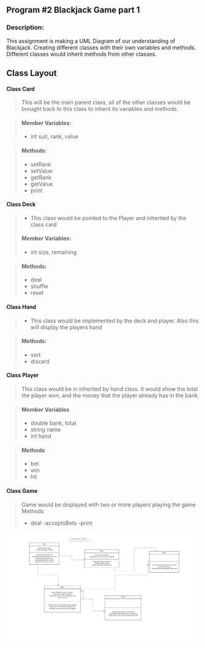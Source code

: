 ## Program #2 Blackjack Game part 1
### Description:

This assignment is making a UML Diagram of our understanding of Blackjack. Creating different classes with their own variables and methods. Different classes would inherit methods from other classes.

## Class Layout

#### Class Card
> This will be the main parent class, all of the other classes would be brought back to this class to inherit its variables and methods. 

> #### Member Variables:
> - int suit, rank, value
 
> #### Methods:
> - setRank
> - setValue
> - getRank
> - getValue
> - print

#### Class Deck
>- This class would be pointed to the Player and inherited by the class card
> #### Member Variables:
> - int size, remaining

> #### Methods:
> - deal
>- shuffle
>- reset

#### Class Hand
>- This class would be implemented by the deck and player. Also this will display the players hand

> #### Methods: 
>- sort
>- discard

#### Class Player
> This class would be in inherited by hand class. It would show the total the player won, and the money that the player already has in the bank. 

> #### Member Variables
>- double bank, total
>- string name
>- int hand

> #### Methods
>- bet
>- win
>- hit

#### Class Game
>Game would be displayed with two or more players playing the game
>Methods
>- deal
> -acceptsBets
> -print


![Image of my UML flowchart](https://github.com/MarquiseJBlue/2143-OOP-Blue/blob/master/Assignments/p02/UML%20class%20(1).png)
